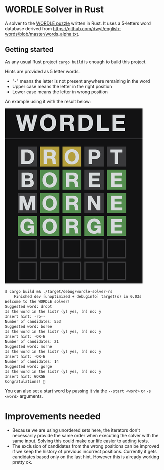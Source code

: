 # WORDLE Solver in Rust

A solver to the [WORDLE puzzle](https://www.powerlanguage.co.uk/wordle/) written in Rust.
It uses a 5-letters word database derived from https://github.com/dwyl/english-words/blob/master/words_alpha.txt.

## Getting started

As any usual Rust project `cargo build` is enough to build this project.

Hints are provided as 5 letter words.

- "-" means the letter is not present anywhere remaining in the word
- Upper case means the letter in the right position
- Lower case means the letter in wrong position

An example using it with the result below:

![Example](example.png)

```
$ cargo build && ./target/debug/wordle-solver-rs
    Finished dev [unoptimized + debuginfo] target(s) in 0.03s
Welcome to the WORDLE solver!
Suggested word: dropt
Is the word in the list? (y) yes, (n) no: y
Insert hint: -ro--
Number of candidates: 553
Suggested word: boree
Is the word in the list? (y) yes, (n) no: y
Insert hint: -OR-E
Number of candidates: 21
Suggested word: morne
Is the word in the list? (y) yes, (n) no: y
Insert hint: -OR-E
Number of candidates: 14
Suggested word: gorge
Is the word in the list? (y) yes, (n) no: y
Insert hint: GORGE
Congratulations! 🎉
```

You can also set a start word by passing it via the `--start <word>` or `-s <word>` arguments.

# Improvements needed

- Because we are using unordered sets here, the iterators don't necessarily provide the same order when executing the
  solver with the same input. Solving this could make our life easier to adding tests.
- The exclusion of candidates from the wrong positions can be improved if we keep the history of previous incorrect positions. Currently it gets candidates based only on the last hint. However this is already working pretty ok.